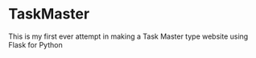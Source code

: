 # TaskMaster
This is my first ever attempt in making a Task Master type website using Flask for Python
